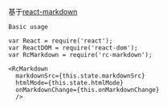 基于[react-markdown](https://github.com/rexxars/react-markdown)

```
Basic usage

var React = require('react');
var ReactDOM = require('react-dom');
var RcMarkdown = require('rc-markdown');

<RcMarkdown
  markdownSrc={this.state.markdownSrc}
  htmlMode={this.state.htmlMode}
  onMarkdownChange={this.onMarkdownChange}
  />
```
